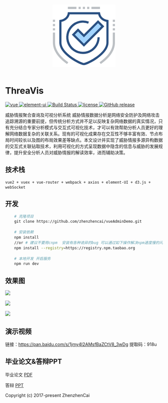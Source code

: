 <p align="center">
  <br>
  <img width="200" src="./Img/security.png" alt="logo">
  <br>
  <br>
</p>


# ThreaVis

<p align="left">
  <a href="https://github.com/vuejs/vue">
    <img src="https://img.shields.io/badge/vue-2.5.10-brightgreen.svg" alt="vue">
  </a>
  <a href="https://github.com/ElemeFE/element">
    <img src="https://img.shields.io/badge/element--ui-2.0.8-brightgreen.svg" alt="element-ui">
  </a>
  <a href="https://travis-ci.org/PanJiaChen/vue-element-admin" rel="nofollow">
    <img src="https://travis-ci.org/PanJiaChen/vue-element-admin.svg?branch=master" alt="Build Status">
  </a>
  <a href="https://github.com/PanJiaChen/vue-element-admin/blob/master/LICENSE">
    <img src="https://img.shields.io/github/license/mashape/apistatus.svg" alt="license">
  </a>
  <a href="https://github.com/PanJiaChen/vue-element-admin/releases">
    <img src="https://img.shields.io/github/release/PanJiaChen/vue-element-admin.svg" alt="GitHub release">
  </a>
</p>
 威胁情报聚合查询及可视分析系统
     威胁情报数据分析是网络安全防护及网络攻击追踪溯源的重要前提，但传统分析方式并不足以反映复杂网络数据的真实情况，只有充分结合专家分析模式与交互式可视化技术，才可以有效帮助分析人员更好的理解网络数据复杂的关联关系。现有的可视化成果存在交互性不够丰富有效、节点布局时间较长以及图的布局效果差等缺点。本文设计并实现了威胁情报多源异构数据的交互式关联钻取技术，利用可视化的方式呈现数据中隐含的信息与威胁的发展规律，提升安全分析人员对威胁情报的解读效率，进而辅助决策。
   
## 技术栈
    vue2 + vuex + vue-router + webpack + axios + element-UI + d3.js + webSocket


## 开发
```bash
    # 克隆项目
    git clone https://github.com/zhenzhencai/vueAdminDemo.git

    # 安装依赖
    npm install
    //or # 建议不要用cnpm  安装有各种诡异的bug 可以通过如下操作解决npm速度慢的问题
    npm install --registry=https://registry.npm.taobao.org

    # 本地开发 开启服务
    npm run dev
```


## 效果图

![](https://github.com/zhenzhencai/ThreatVis/blob/master/Img/pic1.png)

![](https://github.com/zhenzhencai/ThreatVis/blob/master/Img/pic3.png)

![](https://github.com/zhenzhencai/ThreatVis/blob/master/Img/pic4.png)


## 演示视频

链接：https://pan.baidu.com/s/1jmy4I2AMsfBaZCtV8_3wDg 
提取码：918u 


## 毕业论文&答辩PPT
毕业论文 [PDF](https://github.com/zhenzhencai/ThreatVis/blob/master/graduate%20thesis.pdf)

答辩 [PPT](https://github.com/zhenzhencai/ThreatVis/blob/master/oral%20defense%20for%20graduation.ppt)

Copyright (c) 2017-present ZhenzhenCai
